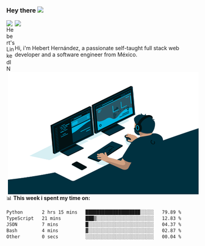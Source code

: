 ### Hey there <img src="https://media.giphy.com/media/hvRJCLFzcasrR4ia7z/giphy.gif" width="25px">
<a href="https://www.linkedin.com/in/evertcode/" target="_blank">
  <img align="left" alt="Hebert's LinkedIN" width="22px" src="https://raw.githubusercontent.com/peterthehan/peterthehan/master/assets/linkedin.svg" />
</a>

![](https://visitor-badge.glitch.me/badge?page_id=evertcode.evertcode)

<br />

Hi, i'm Hebert Hernández, a passionate self-taught full stack web developer and a software engineer from México.

<img align="right" alt="GIF" src="https://github.com/evertcode/evertcode/blob/master/code.gif?raw=true" width="500" height="320" />

📊 **This week i spent my time on:**

<!--START_SECTION:waka-->

```text
Python       2 hrs 15 mins   ████████████████████░░░░░   79.89 %
TypeScript   21 mins         ███▒░░░░░░░░░░░░░░░░░░░░░   12.83 %
JSON         7 mins          █░░░░░░░░░░░░░░░░░░░░░░░░   04.37 %
Bash         4 mins          ▓░░░░░░░░░░░░░░░░░░░░░░░░   02.87 %
Other        0 secs          ░░░░░░░░░░░░░░░░░░░░░░░░░   00.04 %
```

<!--END_SECTION:waka-->
